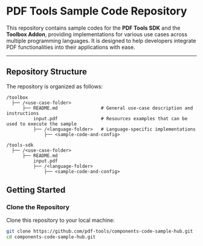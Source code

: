 # PDF Tools Sample Code Repository

This repository contains sample codes for the **PDF Tools SDK** and the **Toolbox Addon**, providing implementations for various use cases across multiple programming languages. It is designed to help developers integrate PDF functionalities into their applications with ease.

---

## Repository Structure

The repository is organized as follows:

```
/toolbox 
  ├── /<use-case-folder> 
      ├── README.md                # General use-case description and instructions 
          input.pdf                # Resources examples that can be used to execute the sample 
          ├── /<language-folder>   # Language-specific implementations 
              ├── <sample-code-and-config>

/tools-sdk 
  ├── /<use-case-folder> 
      ├── README.md
          input.pdf
          ├── /<language-folder> 
              ├── <sample-code-and-config>
```

## Getting Started

### Clone the Repository
Clone this repository to your local machine:
```bash
git clone https://github.com/pdf-tools/components-code-sample-hub.git
cd components-code-sample-hub.git
```
